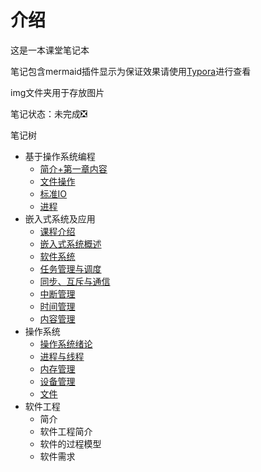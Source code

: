 # 介绍

这是一本课堂笔记本

笔记包含mermaid插件显示为保证效果请使用[Typora](https://typora.io/)进行查看

img文件夹用于存放图片

笔记状态：未完成:negative_squared_cross_mark:

笔记树

- 基于操作系统编程
  - [简介+第一章内容](基于操作系统编程/基于操作系统编程.md)
  - [文件操作](基于操作系统编程/文件操作.md)
  - [标准IO](基于操作系统编程/标准IO.md)
  - [进程](基于操作系统编程/进程.md)
- 嵌入式系统及应用
  - [课程介绍](嵌入式系统及应用/课程介绍.md)
  - [嵌入式系统概述](嵌入式系统及应用/嵌入式系统概述.md)
  - [软件系统](嵌入式系统及应用/软件系统.md)
  - [任务管理与调度](嵌入式系统及应用/任务管理与调度.md)
  - [同步、互斥与通信](嵌入式系统及应用/同步、互斥与通信.md)
  - [中断管理](嵌入式系统及应用/中断管理.md)
  - [时间管理](嵌入式系统及应用/时间管理.md)
  - [内容管理](嵌入式系统及应用/内存管理.md)
- 操作系统
  - [操作系统绪论](操作系统/操作系统.md)
  - [进程与线程](操作系统/进程与线程.md)
  - [内存管理](操作系统/内存管理.md)
  - [设备管理](操作系统/设备管理.md)
  - [文件](操作系统/文件.md)
- 软件工程
  - 简介
  - 软件工程简介
  - 软件的过程模型
  - 软件需求
